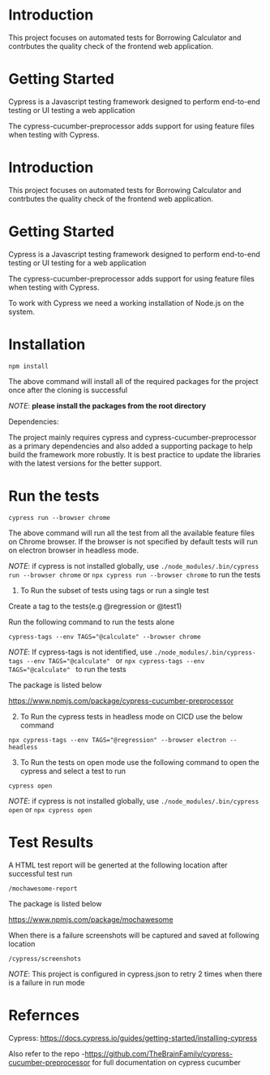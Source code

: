 # Introduction
This project focuses on automated tests for Borrowing Calculator and contrbutes the quality check of the frontend web application.

# Getting Started

Cypress is a Javascript testing framework designed to perform end-to-end testing or UI testing a web application

The cypress-cucumber-preprocessor adds support for using feature files when testing with Cypress.

# Introduction
This project focuses on automated tests for Borrowing Calculator and contrbutes the quality check of the frontend web application.

# Getting Started

Cypress is a Javascript testing framework designed to perform end-to-end testing or UI testing for a web application

The cypress-cucumber-preprocessor adds support for using feature files when testing with Cypress.

To work with Cypress we need a working installation of Node.js on the system.


# Installation

```npm install```

The above command will install all of the required packages for the project once after the cloning is successful

_NOTE_:  **please install the packages from the root directory**

Dependencies:

The project mainly requires cypress and cypress-cucumber-preprocessor as a primary dependencies and also added a supporting package to help build the framework more robustly. It is best practice to update the libraries with the latest versions for the better support. 

# Run the tests

```cypress run --browser chrome```

The above command will run all the test from all the available feature files on Chrome browser. If the browser is not specified by default tests will run on electron browser in headless mode.

_NOTE_: if cypress is not installed globally, use ```./node_modules/.bin/cypress run --browser chrome``` or ```npx cypress run --browser chrome``` to run the tests

1. To Run the subset of tests using tags or run a single test

Create a tag to the tests(e.g @regression or @test1)

Run the following command to run the tests alone

```cypress-tags --env TAGS="@calculate" --browser chrome```

_NOTE_: If cypress-tags is not identified, use ```./node_modules/.bin/cypress-tags --env TAGS="@calculate" ``` or ```npx cypress-tags --env TAGS="@calculate" ``` to run the tests

The package is listed below

https://www.npmjs.com/package/cypress-cucumber-preprocessor

2. To Run the cypress tests in headless mode on CICD use the below command

```npx cypress-tags --env TAGS="@regression" --browser electron --headless```

3. To Run the tests on open mode use the following command to open the cypress and select a test to run

```cypress open```

_NOTE_: if cypress is not installed globally, use ```./node_modules/.bin/cypress open``` or ```npx cypress open```


# Test Results

A HTML test report will be generted at the following location after successful test run

```/mochawesome-report```

The package is listed below

https://www.npmjs.com/package/mochawesome

When there is a failure screenshots will be captured and saved at following location

```/cypress/screenshots```

_NOTE_: This project is configured in cypress.json to retry 2 times when there is a failure in run mode

# Refernces

Cypress: https://docs.cypress.io/guides/getting-started/installing-cypress

Also refer to the repo -https://github.com/TheBrainFamily/cypress-cucumber-preprocessor for full documentation on cypress cucumber

